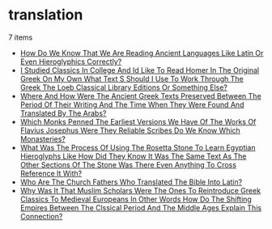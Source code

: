 # translation
7 items

* [How Do We Know That We Are Reading Ancient Languages Like Latin Or Even Hieroglyphics Correctly?](/2019/how-do-we-know-that-we-are-reading-ancient-languages-like-latin-or-even-hieroglyphics-correctly.md)
* [I Studied Classics In College And Id Like To Read Homer In The Original Greek On My Own What Text S Should I Use To Work Through The Greek The Loeb Classical Library Editions Or Something Else?](/2019/i-studied-classics-in-college-and-id-like-to-read-homer-in-the-original-greek-on-my-own-what-text-s-should-i-use-to-work-through-the-greek-the-loeb-classical-library-editions-or-something-else.md)
* [Where And How Were The Ancient Greek Texts Preserved Between The Period Of Their Writing And The Time When They Were Found And Translated By The Arabs?](/2020/where-and-how-were-the-ancient-greek-texts-preserved-between-the-period-of-their-writing-and-the-time-when-they-were-found-and-translated-by-the-arabs.md)
* [Which Monks Penned The Earliest Versions We Have Of The Works Of Flavius Josephus Were They Reliable Scribes Do We Know Which Monasteries?](/2020/which-monks-penned-the-earliest-versions-we-have-of-the-works-of-flavius-josephus-were-they-reliable-scribes-do-we-know-which-monasteries.md)
* [What Was The Process Of Using The Rosetta Stone To Learn Egyptian Hieroglyphs Like How Did They Know It Was The Same Text As The Other Sections Of The Stone Was There Even Anything To Cross Reference It With?](/2021/what-was-the-process-of-using-the-rosetta-stone-to-learn-egyptian-hieroglyphs-like-how-did-they-know-it-was-the-same-text-as-the-other-sections-of-the-stone-was-there-even-anything-to-cross-reference-it-with.md)
* [Who Are The Church Fathers Who Translated The Bible Into Latin?](/2021/who-are-the-church-fathers-who-translated-the-bible-into-latin.md)
* [Why Was It That Muslim Scholars Were The Ones To Reintroduce Greek Classics To Medieval Europeans In Other Words How Do The Shifting Empires Between The Clssical Period And The Middle Ages Explain This Connection?](/2021/why-was-it-that-muslim-scholars-were-the-ones-to-reintroduce-greek-classics-to-medieval-europeans-in-other-words-how-do-the-shifting-empires-between-the-clssical-period-and-the-middle-ages-explain-this-connection.md)
